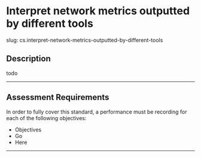 
# Interpret network metrics outputted by different tools

slug: cs.interpret-network-metrics-outputted-by-different-tools

## Description
todo



---

## Assessment Requirements
In order to fully cover this standard, a performance must be recording for each of the following objectives:

- Objectives
- Go
- Here


---

